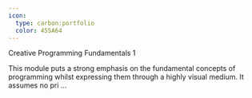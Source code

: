 ```yaml
---
icon:
  type: carbon:portfolio
  color: 455A64
---
```

Creative Programming Fundamentals 1

This module puts a strong emphasis on the fundamental concepts of programming whilst expressing them through a highly visual medium. It assumes no pri ... 
